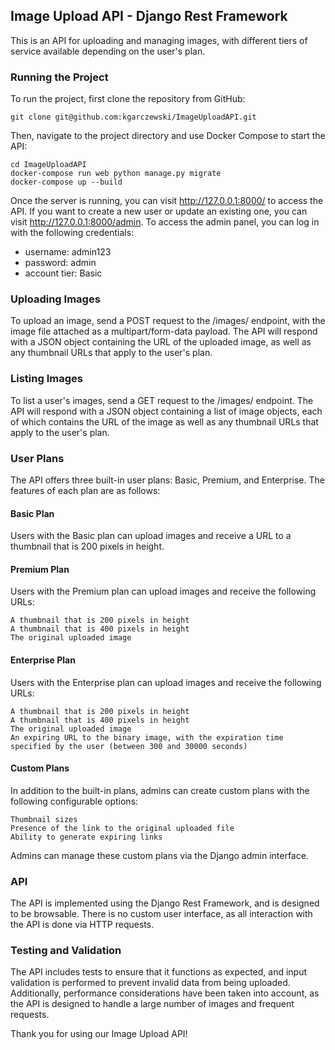 <h2>Image Upload API - Django Rest Framework</h2>

This is an API for uploading and managing images, with different tiers of service available depending on the user's plan.

<h3>Running the Project</h3>
To run the project, first clone the repository from GitHub:

    git clone git@github.com:kgarczewski/ImageUploadAPI.git
Then, navigate to the project directory and use Docker Compose to start the API:
    
    cd ImageUploadAPI
    docker-compose run web python manage.py migrate 
    docker-compose up --build

Once the server is running, you can visit http://127.0.0.1:8000/ to access the API. If you want to create a new user or update an existing one, you can visit http://127.0.0.1:8000/admin. To access the admin panel, you can log in with the following credentials:

- username: admin123
- password: admin
- account tier: Basic

<h3>Uploading Images</h3>

To upload an image, send a POST request to the /images/ endpoint, with the image file attached as a multipart/form-data payload. The API will respond with a JSON object containing the URL of the uploaded image, as well as any thumbnail URLs that apply to the user's plan.

<h3>Listing Images</h3>

To list a user's images, send a GET request to the /images/ endpoint. The API will respond with a JSON object containing a list of image objects, each of which contains the URL of the image as well as any thumbnail URLs that apply to the user's plan.

<h3>User Plans</h3>

The API offers three built-in user plans: Basic, Premium, and Enterprise. The features of each plan are as follows:

<h4>Basic Plan</h4>

Users with the Basic plan can upload images and receive a URL to a thumbnail that is 200 pixels in height.

<h4>Premium Plan</h4>

Users with the Premium plan can upload images and receive the following URLs:

    A thumbnail that is 200 pixels in height
    A thumbnail that is 400 pixels in height
    The original uploaded image

<h4>Enterprise Plan</h4>

Users with the Enterprise plan can upload images and receive the following URLs:

    A thumbnail that is 200 pixels in height
    A thumbnail that is 400 pixels in height
    The original uploaded image
    An expiring URL to the binary image, with the expiration time specified by the user (between 300 and 30000 seconds)

<h4>Custom Plans</h4>

In addition to the built-in plans, admins can create custom plans with the following configurable options:

    Thumbnail sizes
    Presence of the link to the original uploaded file
    Ability to generate expiring links

Admins can manage these custom plans via the Django admin interface.

<h3>API</h3>

The API is implemented using the Django Rest Framework, and is designed to be browsable. There is no custom user interface, as all interaction with the API is done via HTTP requests.

<h3>Testing and Validation</h3>

The API includes tests to ensure that it functions as expected, and input validation is performed to prevent invalid data from being uploaded. Additionally, performance considerations have been taken into account, as the API is designed to handle a large number of images and frequent requests.

Thank you for using our Image Upload API!
